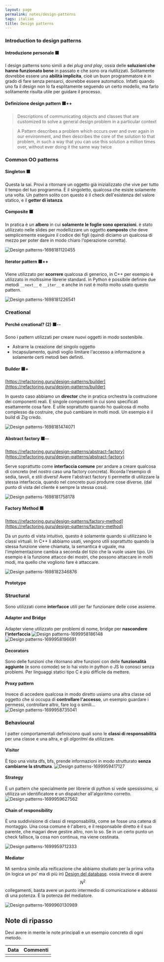 ```yaml
---
layout: page
permalink: notes/design-patterns
tags: italian
title: Design patterns
---
```


### Introduction to design patterns

#### Introduzione personale 🟩
I design patterns sono simili a dei *plug and play*, ossia delle **soluzioni che hanno funzionato bene** in passato e che sono ora riutilizzati.
Solitamente dovrebbe essere una **abilità implicita**, cioè un buon programmatore è in grado di fare senza pensarci, dovrebbe essere automatico. Infatti quando uno fa il design non lo fa esplitamente seguendo un certo modello, ma farlo solitamente risulta utile per guidare il processo.

#### Definizione design pattern 🟨++
> Descriptions of communicating objects and classes that are customized to solve a general design problem in a particular context

> A Pattern describes a problem which occurs over and over again in our environment, and then describes the core of the solution to that problem, in such a way that you can use this solution a million times over, without ever doing it the same way twice

### Common OO patterns

#### Singleton 🟩
Questa la sai. Provi a ritornare un oggetto già inizializzato che vive per tutto il tempo del tuo programma. È il singoletto, qualcosa che esiste solamente una volta.
Un pattern solito con questo è il check dell'esistenza del valore statico, e il **getter di istanza**.

#### Composite 🟩

In pratica è un **albero** in cui **solamente le foglie sono operazioni**.
è stato utilizzato nelle slides per modellizzare un oggetto **composto** che deve semplicemente eseguire il codice dei figli (quindi diciamo un qualcosa di mezzo per poter dare in modo chiaro l'operazione corretta).

<img src="/images/notes/Design patterns-1698181120455.jpeg" alt="Design patterns-1698181120455">

#### Iterator pattern 🟨++
Viene utilizzato per **scorrere** qualcosa di generico, in C++ per esempio è utilizzato in moltissime librerie standard. in Python è possibile definire due metodi `__next__` e `__iter__` e anche in rust è molto molto usato questo pattern. 

<img src="/images/notes/Design patterns-1698181226541.jpeg" alt="Design patterns-1698181226541">

### Creational

#### Perché creational? (2) 🟩--
Sono i pattern utilizzati per creare nuovi oggetti in modo sostenibile.
- Astrarre la creazione del singolo oggetto
- Incapsulamento, quindi voglio limitare l'accesso a informazione a solamente certi metodi ben definiti.

#### Builder 🟨+
[https://refactoring.guru/design-patterns/builder](https://refactoring.guru/design-patterns/builder)

In questo caso abbiamo un **director** che in pratica orchestra la costruzione dei componenti reali.
E singole componenti in cui sono specificati esattamente cosa fare.
È utile soprattutto quando ho qualcosa di molto complesso da costruire, che può cambiare in molti modi.
Un esempio è il build di Zig credo.

<img src="/images/notes/Design patterns-1698181474071.jpeg" alt="Design patterns-1698181474071">

#### Abstract factory 🟩--
[https://refactoring.guru/design-patterns/abstract-factory](https://refactoring.guru/design-patterns/abstract-factory)

Serve soprattutto come **interfaccia comune** per andare a creare qualcosa di concreto (nel nostro caso una factory concreta).
Ricorda l'esempio di sedia, tavoli, e stili diversi! 
Avere l'abstract factory ti permette di utilizzare la stessa interfaccia, quando nel concreto puoi produrre cose diverse. (dal punto di vista del cliente è sempre la stessa cosa).

<img src="/images/notes/Design patterns-1698181758178.jpeg" alt="Design patterns-1698181758178">

#### Factory Method 🟩
[https://refactoring.guru/design-patterns/factory-method](https://refactoring.guru/design-patterns/factory-method)

Da un punto di vista intuitivo, questo è solamente quando si utilizzano le classi virtuali.
In C++ li abbiamo usati, vengono utili soprattutto quando la stessa funzione viene chiamata, la semantica è uguale, ma l'implementazione cambia a seconda del tizio che la vuole usare tipo.
Un esempio è la funzione attacco dei mostri, che possono attaccare in molti modi, ma quello che vogliono fare è attaccare.


<img src="/images/notes/Design patterns-1698182346876.jpeg" alt="Design patterns-1698182346876">

#### Prototype

### Structural

Sono utilizzati come **interfacce** utili per far funzionare delle cose assieme.
#### Adapter and Bridge
Adapter viene utilizzato per problemi di nome, bridge per **nascondere l'interfaccia**
<img src="/images/notes/Design patterns-1699958186148.jpeg" alt="Design patterns-1699958186148">
<img src="/images/notes/Design patterns-1699958196691.jpeg" alt="Design patterns-1699958196691">

#### Decorators
Sono delle funzioni che ritornano altre funzioni con delle **funzionalità aggiunte** (e sono comode) se lo hai visto in python o JS lo conosci senza problemi. Per linguaggi statici tipo C è più difficile da mettere.

#### Proxy pattern
Invece di accedere qualcosa in modo diretto usiamo una altra classe od oggetto che si occupa di **controllare l'accesso**, un esempio guardare i permessi, controllare altro, fare log o simili...
<img src="/images/notes/Design patterns-1699958735041.jpeg" alt="Design patterns-1699958735041">

### Behavioural
I patter comportamentali definiscono quali sono le **classi di responsabilità** per una classe e una altra, e gli *algoritmi* da utilizzare.


#### Visitor
È tipo una visita dfs, bfs, prende informazioni in modo strutturato **senza cambiarne la struttura**.
<img src="/images/notes/Design patterns-1699959417127.jpeg" alt="Design patterns-1699959417127">

#### Strategy
È un pattern che specialmente per librerie di python si vede spessissimo, si utilizza un identificatore e un dispatcher all'algoritmo corretto.
<img src="/images/notes/Design patterns-1699959627562.jpeg" alt="Design patterns-1699959627562">
#### Chain of responsibility
È una suddivisione di classi di responsabilità, come se fosse una catena di montaggio.
Una cosa comune è l'albero, e il responsabile diretto è il suo parente, che magari deve gestire altro, non lo so.
Se in un certo punto un check fallisce, la cosa non continua, ma viene cestinata.

<img src="/images/notes/Design patterns-1699959712333.jpeg" alt="Design patterns-1699959712333">


#### Mediator
Mi sembra simile alla reificazione che abbiamo studiato per la prima volta (in logica un po' ma di più in) [Design del database](/notes/design-del-database). ossia invece di avere $$N^{2}$$ collegamenti, basta avere un punto intermedio di comunicazione e abbassi di una potenza. È la potenza del mediatore.

<img src="/images/notes/Design patterns-1699960130989.jpeg" alt="Design patterns-1699960130989">

## Note di ripasso
Devi avere in mente le note principali e un esempio concreto di ogni metodo.

| Data | Commenti |
| ---- | -------- |
|      |          |